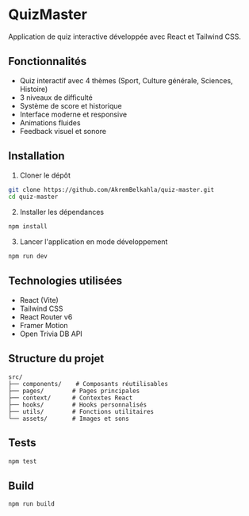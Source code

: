 # QuizMaster

Application de quiz interactive développée avec React et Tailwind CSS.

## Fonctionnalités

- Quiz interactif avec 4 thèmes (Sport, Culture générale, Sciences, Histoire)
- 3 niveaux de difficulté
- Système de score et historique
- Interface moderne et responsive
- Animations fluides
- Feedback visuel et sonore

## Installation

1. Cloner le dépôt
```bash
git clone https://github.com/AkremBelkahla/quiz-master.git
cd quiz-master
```

2. Installer les dépendances
```bash
npm install
```

3. Lancer l'application en mode développement
```bash
npm run dev
```

## Technologies utilisées

- React (Vite)
- Tailwind CSS
- React Router v6
- Framer Motion
- Open Trivia DB API

## Structure du projet

```
src/
├── components/    # Composants réutilisables
├── pages/        # Pages principales
├── context/      # Contextes React
├── hooks/        # Hooks personnalisés
├── utils/        # Fonctions utilitaires
└── assets/       # Images et sons
```

## Tests

```bash
npm test
```

## Build

```bash
npm run build
```
